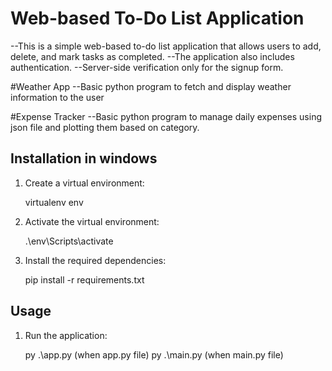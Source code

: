 # Web-based To-Do List Application
--This is a simple web-based to-do list application that allows users to add, delete, and mark tasks as completed. 
--The application also includes authentication.
--Server-side verification only for the signup form.

#Weather App
--Basic python program to fetch and display weather information to the user

#Expense Tracker
--Basic python program to manage daily expenses using json file and plotting them based on category.


## Installation in windows

1. Create a virtual environment:

    virtualenv env

4. Activate the virtual environment:

    .\env\Scripts\activate

5. Install the required dependencies:

    pip install -r requirements.txt

## Usage

1. Run the application:

    py .\app.py (when app.py file)
    py .\main.py (when main.py file)
